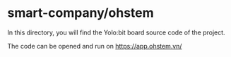 # smart-company/ohstem

In this directory, you will find the Yolo:bit board source code of the project.

The code can be opened and run on https://app.ohstem.vn/
